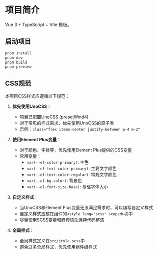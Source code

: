# 项目简介

Vue 3 + TypeScript + Vite 模板。

## 启动项目

```bash
pnpm install
pnpm dev
pnpm build
pnpm preview
```

## CSS规范

本项目CSS样式应遵循以下规范：

1. **优先使用UnoCSS**：

   - 项目已配置UnoCSS (presetWind4)
   - 对于常见的样式需求，优先使用UnoCSS的原子类
   - 示例：`class="flex items-center justify-between p-4 m-2"`

2. **使用Element Plus变量**：

   - 对于颜色、字体等，优先使用Element Plus提供的CSS变量
   - 常用变量：
     - `var(--el-color-primary)`: 主色
     - `var(--el-text-color-primary)`: 主要文字颜色
     - `var(--el-text-color-regular)`: 常规文字颜色
     - `var(--el-bg-color)`: 背景色
     - `var(--el-font-size-base)`: 基础字体大小

3. **自定义样式**：

   - 当UnoCSS和Element Plus变量无法满足需求时，可以编写自定义样式
   - 自定义样式应放在组件的`<style lang="scss" scoped>`块中
   - 尽量使用SCSS变量和嵌套语法保持代码整洁

4. **全局样式**：
   - 全局样式定义在`src/style.scss`中
   - 避免过多全局样式，优先使用组件级样式
